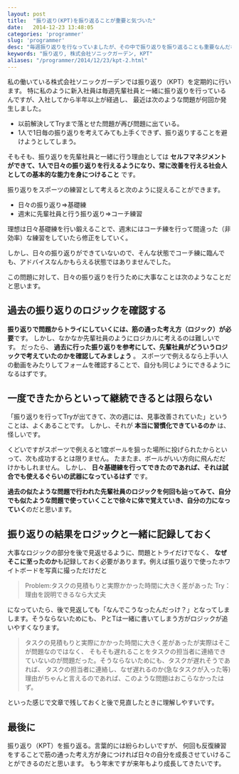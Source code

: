 ```yaml
---
layout: post
title:  "振り返り(KPT)を振り返ることが重要と気づいた"
date:   2014-12-23 13:48:05
categories: 'programmer'
slug: 'programmer'
desc: "毎週振り返りを行なっていましたが、その中で振り返りを振り返ることも重要なんだなと気付いたので書きました。"
keywords: "振り返り, 株式会社ソニックガーデン, KPT"
aliases: "/programmer/2014/12/23/kpt-2.html"
---
```


私の働いている株式会社ソニックガーデンでは振り返り（KPT）を定期的に行います。
特に私のように新入社員は毎週先輩社員と一緒に振り返りを行っているんですが、入社してから半年以上が経過し、
最近は次のような問題が何回か発生しました。

*  以前解決してTryまで落とせた問題が再び問題に出ている。
*  1人で1日毎の振り返りを考えてみても上手くできず、振り返りすることを避けようとしてしまう。

そもそも、振り返りを先輩社員と一緒に行う理由としては
**セルフマネジメントができて、1人で日々の振り返りを行えるようになり、常に改善を行える社会人としての基本的な能力を身につけること** です。

振り返りをスポーツの練習として考えると次のように捉えることができます。

* 日々の振り返り⇒基礎練
* 週末に先輩社員と行う振り返り⇒コーチ練習

理想は日々基礎練を行い鍛えることで、週末にはコーチ練を行って間違った（非効率）な練習をしていたら修正をしていく。

しかし、日々の振り返りができていないので、そんな状態でコーチ練に臨んでも、アドバイスなんかもらえる状態ではありませんでした。

この問題に対して、日々の振り返りを行うために大事なことは次のようなことだと思います。

##  過去の振り返りのロジックを確認する
**振り返りで問題からトライにしていくには、筋の通った考え方（ロジック）が必要**です。
しかし、なかなか先輩社員のようにロジカルに考えるのは難しいです。
だったら、 **過去に行った振り返りを参考にして、先輩社員がどういうロジックで考えていたのかを確認してみましょう** 。
スポーツで例えるなら上手い人の動画をみたりしてフォームを確認することで、自分も同じようにできるようになるはずです。

## 一度できたからといって継続できるとは限らない
「振り返りを行ってTryが出てきて、次の週には、見事改善されていた」ということは、よくあることです。
しかし、それが **本当に習慣化できているのか** は、怪しいです。

くどいですがスポーツで例えると1度ボールを狙った場所に投げられたからといって、次も成功するとは限りません。
たまたま、ボールがいい方向に飛んだだけかもしれません。
しかし、 **日々基礎練を行ってできたのであれば、それは試合でも使えるぐらいの武器になっているはず** です。

**過去の似たような問題で行われた先輩社員のロジックを何回も辿ってみて、自分でも似たような問題で使っていくことで徐々に体で覚えていき、自分の力になっていく**のだと思います。

## 振り返りの結果をロジックと一緒に記録しておく
大事なロジックの部分を後で見返せるように、問題とトライだけでなく、
**なぜそこに至ったのか**も記録しておく必要があります。例えば振り返りで使ったホワイトボードを写真に撮っただけだと

> Problem:タスクの見積もりと実際かかった時間に大きく差があった
Try：理由を説明できるなら大丈夫

になっていたら、後で見返しても「なんでこうなったんだっけ？」となってしまします。そうならないためにも、
PとTは一緒に書いてしまう方がロジックが追いやすくなります。

> タスクの見積もりと実際にかかった時間に大きく差があったが実際はそこが問題なのではなく、
そもそも遅れることをタスクの担当者に連絡できていないのが問題だった。そうならないためにも、タスクが遅れそうであれば、
タスクの担当者に連絡し、なぜ遅れるのか(急なタスクが入った等)理由がちゃんと言えるのであれば、このような問題はおこらなかったはず。

といった感じで文章で残しておくと後で見直したときに理解しやすいです。

## 最後に
振り返り（KPT）を振り返る。言葉的には紛らわしいですが、
何回も反復練習をすることで筋の通った考え方が身につければ日々の自分を成長させていけることができるのだと思います。
もう年末ですが来年もより成長してきたいです。
